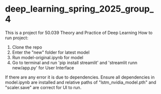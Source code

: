 # deep_learning_spring_2025_group_4
This is a project for 50.039 Theory and Practice of Deep Learning
How to run project:
1. Clone the repo
2. Enter the "new" folder for latest model
3. Run model-original.ipynb for model
4. Go to terminal and run 'pip install streamlit' and 'streamlit runn new/app.py' for User Interface

If there are any error it is due to dependencies. Ensure all dependencies in model.ipynb are installed and relative paths of "lstm_nvidia_model.pth" and "scaler.save" are correct for UI to run.

